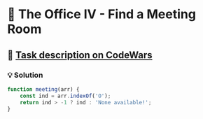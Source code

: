 # 📝 The Office IV - Find a Meeting Room

## 🔗 [Task description on CodeWars](https://www.codewars.com/kata/57f604a21bd4fe771b00009c)

### 💡 Solution

```javascript
function meeting(arr) {
    const ind = arr.indexOf('O');
    return ind > -1 ? ind : 'None available!';
}
```
